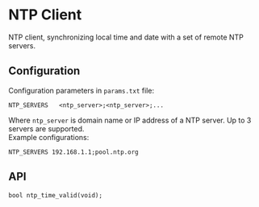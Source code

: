 # NTP Client
NTP client, synchronizing local time and date with a set of remote NTP servers.

## Configuration
Configuration parameters in `params.txt` file:  
```
NTP_SERVERS   <ntp_server>;<ntp_server>;...
```
Where `ntp_server` is domain name or IP address of a NTP server. Up to 3 servers are supported.  
Example configurations:
```
NTP_SERVERS	192.168.1.1;pool.ntp.org
```
## API
```
bool ntp_time_valid(void);
```
